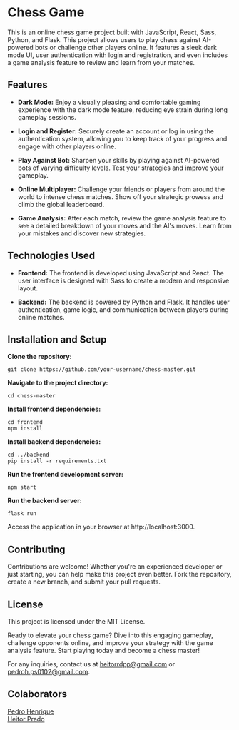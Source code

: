 # Chess Game

This is an online chess game project built with JavaScript, React, Sass, Python, and Flask. This project allows users to play chess against AI-powered bots or challenge other players online. It features a sleek dark mode UI, user authentication with login and registration, and even includes a game analysis feature to review and learn from your matches.

## Features

+ **Dark Mode:** Enjoy a visually pleasing and comfortable gaming experience with the dark mode feature, reducing eye strain during long gameplay sessions.

+ **Login and Register:** Securely create an account or log in using the authentication system, allowing you to keep track of your progress and engage with other players online.

+ **Play Against Bot:** Sharpen your skills by playing against AI-powered bots of varying difficulty levels. Test your strategies and improve your gameplay.

+ **Online Multiplayer:** Challenge your friends or players from around the world to intense chess matches. Show off your strategic prowess and climb the global leaderboard.

+ **Game Analysis:** After each match, review the game analysis feature to see a detailed breakdown of your moves and the AI's moves. Learn from your mistakes and discover new strategies.

## Technologies Used

+ **Frontend:** The frontend is developed using JavaScript and React. The user interface is designed with Sass to create a modern and responsive layout.

+ **Backend:** The backend is powered by Python and Flask. It handles user authentication, game logic, and communication between players during online matches.

## Installation and Setup

**Clone the repository:**
```
git clone https://github.com/your-username/chess-master.git
```

**Navigate to the project directory:**
```
cd chess-master
```

**Install frontend dependencies:**
```
cd frontend
npm install
```

**Install backend dependencies:**
```
cd ../backend
pip install -r requirements.txt
```
**Run the frontend development server:**
```
npm start
```
**Run the backend server:**
```
flask run
```
Access the application in your browser at http://localhost:3000.

## Contributing
Contributions are welcome! Whether you're an experienced developer or just starting, you can help make this project even better. Fork the repository, create a new branch, and submit your pull requests.

## License
This project is licensed under the MIT License.

Ready to elevate your chess game? Dive into this engaging gameplay, challenge opponents online, and improve your strategy with the game analysis feature. Start playing today and become a chess master!

For any inquiries, contact us at heitorrdpp@gmail.com or pedroh.ps0102@gmail.com.

## Colaborators

[Pedro Henrique](www.linkedin.com/in/pedroh-ps) <br>
[Heitor Prado](https://www.linkedin.com/in/heitor-prado-99767227b/)
